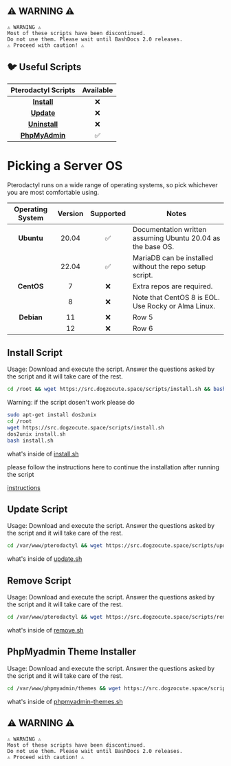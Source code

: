 ## ⚠ WARNING ⚠ 
```log
⚠ WARNING ⚠
Most of these scripts have been discontinued.
Do not use them. Please wait until BashDocs 2.0 releases.
⚠ Proceed with caution! ⚠
```

## 🐦 Useful Scripts
<!--[Github](https://github.com/Dogzocute-D-e-v/Dogzocute-Core) -->

| Pterodactyl Scripts | Available |
|:------------:|:-------------:|
| [**Install**](https://github.com/Dogzocute-D-e-v/useful-scripts/blob/main/scripts/install.sh)  | ❌  |
| [**Update**](https://github.com/Dogzocute-D-e-v/useful-scripts/blob/main/scripts/update.sh)  | ❌  |
| [**Uninstall**](https://github.com/Dogzocute-D-e-v/useful-scripts/blob/main/scripts/remove.sh)  | ❌  |
| [**PhpMyAdmin**](https://github.com/Dogzocute-D-e-v/useful-scripts/blob/main/scripts/phpmyadmin-themes.sh)  | ✅ |

# Picking a Server OS
Pterodactyl runs on a wide range of operating systems, so pick whichever you are most comfortable using.

| Operating System | Version | Supported | Notes |
|:----------:|:-------------:|:-------------:|----------|
| **Ubuntu**   |  20.04  |✅| Documentation written assuming Ubuntu 20.04 as the base OS.    |
|| 22.04    |✅| MariaDB can be installed without the repo setup script.    |
| **CentOS**    | 7    |❌| 	Extra repos are required.    |
|| 8    |❌| Note that CentOS 8 is EOL. Use Rocky or Alma Linux.    |
| **Debian**    | 11    |❌| Row 5    |
|| 12    |❌| Row 6    |

## Install Script

Usage:
Download and execute the script. Answer the questions asked by the script and it will take care of the rest.
```bash
cd /root && wget https://src.dogzocute.space/scripts/install.sh && bash install.sh
```
Warning: if the script dosen't work please do
```bash
sudo apt-get install dos2unix
cd /root
wget https://src.dogzocute.space/scripts/install.sh
dos2unix install.sh
bash install.sh
```

what's inside of [install.sh](https://github.com/Dogzocute-D-e-v/useful-scripts/blob/main/scripts/install.sh)

please follow the instructions here to continue the installation after running the script

[instructions](https://github.com/Dogzocute-D-e-v/useful-scripts/blob/main/tutorials/install.md)

## Update Script
Usage:
Download and execute the script. Answer the questions asked by the script and it will take care of the rest.

```bash
cd /var/www/pterodactyl && wget https://src.dogzocute.space/scripts/update.sh && bash update.sh
```

what's inside of [update.sh](https://github.com/Dogzocute-D-e-v/useful-scripts/blob/main/scripts/update.sh)

## Remove Script
Usage:
Download and execute the script. Answer the questions asked by the script and it will take care of the rest.

```bash
cd /var/www/pterodactyl && wget https://src.dogzocute.space/scripts/remove.sh && bash remove.sh
```

what's inside of [remove.sh](https://github.com/Dogzocute-D-e-v/useful-scripts/blob/main/scripts/remove.sh)


## PhpMyadmin Theme Installer
Usage:
Download and execute the script. Answer the questions asked by the script and it will take care of the rest.

```bash
cd /var/www/phpmyadmin/themes && wget https://src.dogzocute.space/scripts/phpmyadmin-themes.sh && bash phpmyadmin-themes.sh
```

what's inside of [phpmyadmin-themes.sh](https://github.com/Dogzocute-D-e-v/useful-scripts/blob/main/scripts/phpmyadmin-themes.sh)

## ⚠ WARNING ⚠ 
```log
⚠ WARNING ⚠
Most of these scripts have been discontinued.
Do not use them. Please wait until BashDocs 2.0 releases.
⚠ Proceed with caution! ⚠
```
